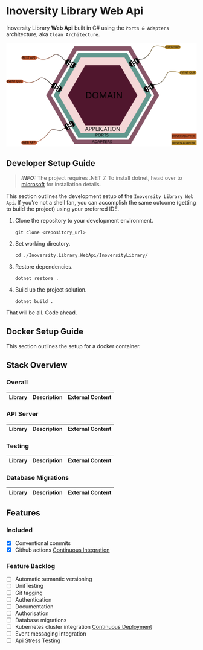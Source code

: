 # Inoversity Library Web Api


Inoversity Library **Web Api** built in C# using the
`Ports & Adapters` architecture, aka `Clean Architecture`.

<img src="./assets/applicationArchitecture.svg" alt="Microservice Architecture">

## Developer Setup Guide

> **_INFO:_** The project requires .NET 7. To install dotnet, head
> over to [microsoft](https://dotnet.microsoft.com/en-us/download) for installation details.

This section outlines the development setup of the `Inoversity Library Web Api`. If you're not
a shell fan, you can accomplish the same outcome (getting to build the project) using your preferred IDE.

1. Clone the repository to your development environment.
    ```
    git clone <repository_url>
    ```
2. Set working directory.
    ```
    cd ./Inoversity.Library.WebApi/InoversityLibrary/
    ```
3. Restore dependencies.
    ```
    dotnet restore .
    ```
4. Build up the project solution.
    ```
    dotnet build .
    ```

That will be all. Code ahead.

## Docker Setup Guide

This section outlines the setup for a docker container.

## Stack Overview

### Overall
| Library | Description | External Content |
|---------|-------------|------------------|

### API Server
| Library                                 | Description            | External Content                                                                                     |
|-----------------------------------------|------------------------|------------------------------------------------------------------------------------------------------|

### Testing
| Library                                                              | Description                 | External Content                                                                                                                                     |
|----------------------------------------------------------------------|-----------------------------|------------------------------------------------------------------------------------------------------------------------------------------------------|

### Database Migrations
| Library     | Description         | External Content                 |
|-------------|---------------------|----------------------------------|

## Features
### Included
- [X] Conventional commits
- [X] Github actions [Continuous Integration](https://www.atlassian.com/continuous-delivery/continuous-integration)

### Feature Backlog
- [ ] Automatic semantic versioning
- [ ] UnitTesting
- [ ] Git tagging
- [ ] Authentication
- [ ] Documentation
- [ ] Authorisation
- [ ] Database migrations
- [ ] Kubernetes cluster integration [Continuous Deployment](https://www.atlassian.com/continuous-delivery/principles/continuous-integration-vs-delivery-vs-deployment)
- [ ] Event messaging integration
- [ ] Api Stress Testing
